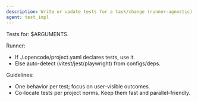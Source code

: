 ```yaml
---
description: Write or update tests for a task/change (runner-agnostic)
agent: test_impl
---
```


Tests for: $ARGUMENTS.

Runner:

- If ./.opencode/project.yaml declares tests, use it.
- Else auto-detect (vitest/jest/playwright) from configs/deps.

Guidelines:

- One behavior per test; focus on user-visible outcomes.
- Co-locate tests per project norms. Keep them fast and parallel-friendly.
